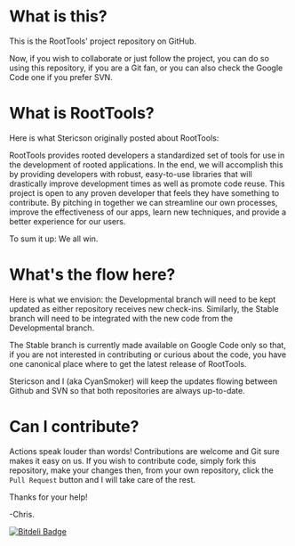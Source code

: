 # What is this?

This is the RootTools' project repository on GitHub.

Now, if you wish to collaborate or just follow the project, you can do so using this repository, if you are a Git fan, or you can also check the Google Code one if you prefer SVN.

# What is RootTools?

Here is what Stericson originally posted about RootTools:

RootTools provides rooted developers a standardized set of tools for use in the development of rooted applications.  In the end, we will accomplish this by providing developers with robust, easy-to-use libraries that will drastically improve development times as well as promote code reuse.  This project is open to any proven developer that feels they have something to contribute.  By pitching in together we can streamline our own processes, improve the effectiveness of our apps, learn new techniques, and provide a better experience for our users.

To sum it up: We all win. 

# What's the flow here?

Here is what we envision: the Developmental branch will need to be kept updated as either repository receives new check-ins. Similarly, the Stable branch will need to be integrated with the new code from the Developmental branch.

The Stable branch is currently made available on Google Code only so that, if you are not interested in contributing or curious about the code, you have one canonical place where to get the latest release of RootTools.

Stericson and I (aka CyanSmoker) will keep the updates flowing between Github and SVN so that both repositories are always up-to-date.

# Can I contribute?

Actions speak louder than words! Contributions are welcome and Git sure makes it easy on us. If you wish to contribute code, simply fork this repository, make your changes then, from your own repository, click the `Pull Request` button and I will take care of the rest.

Thanks for your help!

-Chris.


[![Bitdeli Badge](https://d2weczhvl823v0.cloudfront.net/Fusion/roottools/trend.png)](https://bitdeli.com/free "Bitdeli Badge")

